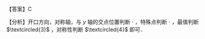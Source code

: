 【答案】C

【分析】开口方向，对称轴，与 $y$ 轴的交点位置判断 $\cdot$ ，特殊点判断 $\cdot$ ，最值判断 $\textcircled{3}$ ，对称性判断 $\textcircled{4}$ 即可．
